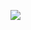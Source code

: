 [![](https://jitpack.io/v/alphatech-apps/RateUsDialog.svg)](https://jitpack.io/#alphatech-apps/RateUsDialog)




